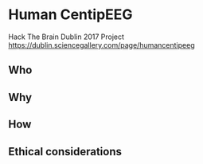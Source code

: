 # Human CentipEEG
Hack The Brain Dublin 2017 Project
https://dublin.sciencegallery.com/page/humancentipeeg

## Who


## Why


## How


## Ethical considerations
